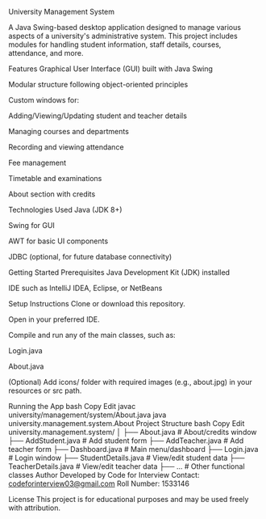 University Management System

A Java Swing-based desktop application designed to manage various aspects of a university's administrative system. This project includes modules for handling student information, staff details, courses, attendance, and more.

Features
Graphical User Interface (GUI) built with Java Swing

Modular structure following object-oriented principles

Custom windows for:

Adding/Viewing/Updating student and teacher details

Managing courses and departments

Recording and viewing attendance

Fee management

Timetable and examinations

About section with credits

Technologies Used
Java (JDK 8+)

Swing for GUI

AWT for basic UI components

JDBC (optional, for future database connectivity)

Getting Started
Prerequisites
Java Development Kit (JDK) installed

IDE such as IntelliJ IDEA, Eclipse, or NetBeans

Setup Instructions
Clone or download this repository.

Open in your preferred IDE.

Compile and run any of the main classes, such as:

Login.java

About.java

(Optional) Add icons/ folder with required images (e.g., about.jpg) in your resources or src path.

Running the App
bash
Copy
Edit
javac university/management/system/About.java
java university.management.system.About
Project Structure
bash
Copy
Edit
university.management.system/
│
├── About.java                # About/credits window
├── AddStudent.java          # Add student form
├── AddTeacher.java          # Add teacher form
├── Dashboard.java           # Main menu/dashboard
├── Login.java               # Login window
├── StudentDetails.java      # View/edit student data
├── TeacherDetails.java      # View/edit teacher data
├── ...                      # Other functional classes
Author
Developed by Code for Interview
Contact: codeforinterview03@gmail.com
Roll Number: 1533146

License
This project is for educational purposes and may be used freely with attribution.

